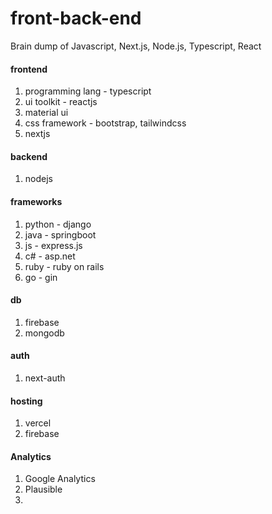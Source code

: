 # front-back-end
Brain dump of Javascript, Next.js, Node.js, Typescript, React

#### frontend
1) programming lang - typescript
2) ui toolkit - reactjs
3) material ui
4) css framework - bootstrap, tailwindcss
5) nextjs

#### backend
1) nodejs

#### frameworks
1) python - django
2) java - springboot
3) js - express.js
4) c# - asp.net
5) ruby - ruby on rails
6) go - gin

#### db
1) firebase
2) mongodb

#### auth
1) next-auth

#### hosting
1) vercel
2) firebase

#### Analytics
1) Google Analytics
2) Plausible
3) 

